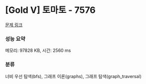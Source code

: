 # [Gold V] 토마토 - 7576 

[문제 링크](https://www.acmicpc.net/problem/7576) 

### 성능 요약

메모리: 97828 KB, 시간: 2560 ms

### 분류

너비 우선 탐색(bfs), 그래프 이론(graphs), 그래프 탐색(graph_traversal)

